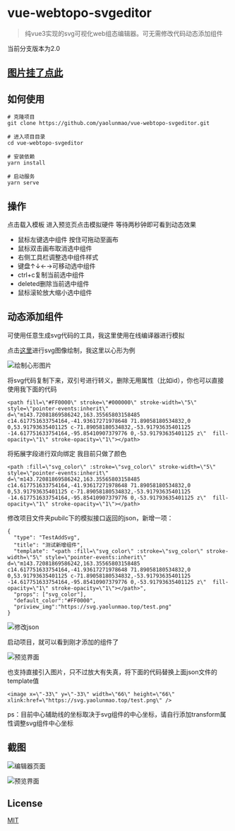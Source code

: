 # vue-webtopo-svgeditor

> 纯vue3实现的svg可视化web组态编辑器。可无需修改代码动态添加组件

当前分支版本为2.0



## [图片挂了点此](https://www.cnblogs.com/Hero-/p/14784744.html)

## 如何使用

```
# 克隆项目
git clone https://github.com/yaolunmao/vue-webtopo-svgeditor.git

# 进入项目目录
cd vue-webtopo-svgeditor

# 安装依赖
yarn install

# 启动服务
yarn serve

```

## 操作

点击载入模板  进入预览页点击模拟硬件 等待两秒钟即可看到动态效果

- 鼠标左键选中组件 按住可拖动至画布
- 鼠标双击画布取消选中组件
- 右侧工具栏调整选中组件样式
- 键盘↑↓←→可移动选中组件
- ctrl+c复制当前选中组件
- deleted删除当前选中组件
- 鼠标滚轮放大缩小选中组件

## 动态添加组件

可使用任意生成svg代码的工具，我这里使用在线编译器进行模拟

点击[这里](http://svgedit.yaolm.top/)进行svg图像绘制，我这里以心形为例

![绘制心形图片](https://images.cnblogs.com/cnblogs_com/Hero-/1976969/o_2105190646421.png)

将svg代码复制下来，双引号进行转义，删除无用属性（比如id），你也可以直接使用我下面的代码

```
<path fill=\"#FF0000\" stroke=\"#000000\" stroke-width=\"5\" style=\"pointer-events:inherit\" d=\"m143.72081869586242,163.35565803158485 c14.617751633754164,-41.93617271978648 71.89058180534832,0 0,53.91793635401125 c-71.89058180534832,-53.91793635401125 -14.617751633754164,-95.85410907379776 0,-53.91793635401125 z\"  fill-opacity=\"1\" stroke-opacity=\"1\"></path>
```

将拓展字段进行双向绑定 我目前只做了颜色

```
<path :fill=\"svg_color\" :stroke=\"svg_color\" stroke-width=\"5\" style=\"pointer-events:inherit\" d=\"m143.72081869586242,163.35565803158485 c14.617751633754164,-41.93617271978648 71.89058180534832,0 0,53.91793635401125 c-71.89058180534832,-53.91793635401125 -14.617751633754164,-95.85410907379776 0,-53.91793635401125 z\"  fill-opacity=\"1\" stroke-opacity=\"1\"></path>
```

修改项目文件夹pubilc下的模拟接口返回的json，新增一项：

```
{
  "type": "TestAddSvg",
  "title": "测试新增组件",
  "template": "<path :fill=\"svg_color\" :stroke=\"svg_color\" stroke-width=\"5\" style=\"pointer-events:inherit\" d=\"m143.72081869586242,163.35565803158485 c14.617751633754164,-41.93617271978648 71.89058180534832,0 0,53.91793635401125 c-71.89058180534832,-53.91793635401125 -14.617751633754164,-95.85410907379776 0,-53.91793635401125 z\"  fill-opacity=\"1\" stroke-opacity=\"1\"></path>",
  "props": ["svg_color"],
  "default_color":"#FF0000",
  "priview_img":"https://svg.yaolunmao.top/test.png"
}
```

![修改json](https://images.cnblogs.com/cnblogs_com/Hero-/1976969/o_210519050539%E6%B7%BB%E5%8A%A0%E7%BB%84%E4%BB%B62.png)

启动项目，就可以看到刚才添加的组件了

![预览界面](https://images.cnblogs.com/cnblogs_com/Hero-/1976969/o_210519050543%E6%B7%BB%E5%8A%A0%E7%BB%84%E4%BB%B63.png)

也支持直接引入图片，只不过放大有失真，将下面的代码替换上面json文件的template值

```
<image x=\"-33\" y=\"-33\" width=\"66\" height=\"66\" xlink:href=\"https://svg.yaolunmao.top/test.png\" />
```

ps：目前中心辅助线的坐标取决于svg组件的中心坐标，请自行添加transform属性调整svg组件中心坐标

## 截图

![编辑器页面](https://img-blog.csdnimg.cn/20210322100014954.gif#pic_center)

![预览界面](https://img-blog.csdnimg.cn/20210322100043996.gif#pic_center)

## License

[MIT](http://opensource.org/licenses/MIT)
